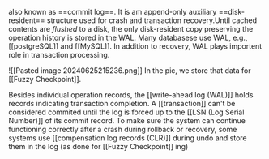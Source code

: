 also known as ==commit log==.
It is am append-only auxiliary ==disk-resident== structure used for crash and transaction recovery.Until cached contents are *flushed* to a disk, the only disk-resident copy preserving the operation history is stored in the WAL.
Many databasese use WAL, e.g., [[postgreSQL]] and [[MySQL]].
In addition to recovery, WAL plays importent role in transaction processing.

![[Pasted image 20240625215236.png]]
In the pic, we store that data for [[Fuzzy Checkpoint]].

Besides individual operation records, the [[write-ahead log (WAL)]] holds records indicating transaction completion. A [[transaction]] can't be considered commited until the log is forced up to the [[LSN (Log Serial Number)]] of its commit record.
To make sure the system can continue functioning correctly after a crash during rollback or recovery, some systems use [[compensation log records (CLR)]] during undo and store them in the log (as done for [[Fuzzy Checkpoint]] ing)